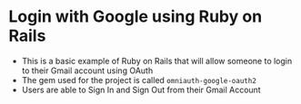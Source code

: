 # Login with Google using Ruby on Rails 

- This is a basic example of Ruby on Rails that will allow someone to login to their Gmail account using OAuth
- The gem used for the project is called `omniauth-google-oauth2`
- Users are able to Sign In and Sign Out from their Gmail Account 

